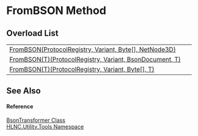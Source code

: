 # FromBSON Method


## Overload List
<table>
<tr>
<td><a href="M_HLNC_Utility_Tools_BsonTransformer_FromBSON">FromBSON(ProtocolRegistry, Variant, Byte[], NetNode3D)</a></td>
<td> </td></tr>
<tr>
<td><a href="M_HLNC_Utility_Tools_BsonTransformer_FromBSON__1">FromBSON(T)(ProtocolRegistry, Variant, BsonDocument, T)</a></td>
<td> </td></tr>
<tr>
<td><a href="M_HLNC_Utility_Tools_BsonTransformer_FromBSON__1_1">FromBSON(T)(ProtocolRegistry, Variant, Byte[], T)</a></td>
<td> </td></tr>
</table>

## See Also


#### Reference
<a href="T_HLNC_Utility_Tools_BsonTransformer">BsonTransformer Class</a>  
<a href="N_HLNC_Utility_Tools">HLNC.Utility.Tools Namespace</a>  
